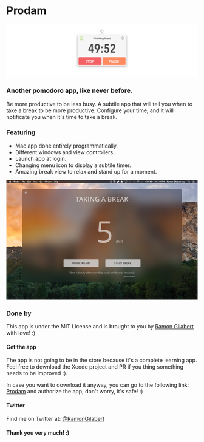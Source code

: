 # Prodam

![Header slide](https://github.com/RamonGilabert/Pomodoro/blob/master/Resources/header-slide.png)

### Another pomodoro app, like never before.

Be more productive to be less busy. A subtile app that will tell you when to take a break to be more productive. Configure your time, and it will notificate you when it's time to take a break.

### Featuring

- Mac app done entirely programmatically.
- Different windows and view controllers.
- Launch app at login.
- Changing menu icon to display a subtile timer.
- Amazing break view to relax and stand up for a moment.

![Break slide](https://github.com/RamonGilabert/Pomodoro/blob/master/Resources/break-slide.png)

### Done by

This app is under the MIT License and is brought to you by [Ramon Gilabert](http://ramongilabert.com) with love! :)

#### Get the app

The app is not going to be in the store because it's a complete learning app. Feel free to download the Xcode project and PR if you thing something needs to be improved :).

In case you want to download it anyway, you can go to the following link: [Prodam](http://ramongilabert.com/prodam) and authorize the app, don't worry, it's safe! :)

#### Twitter

Find me on Twitter at: [@RamonGilabert](https://twitter.com/RamonGilabert)

#### Thank you very much! :)